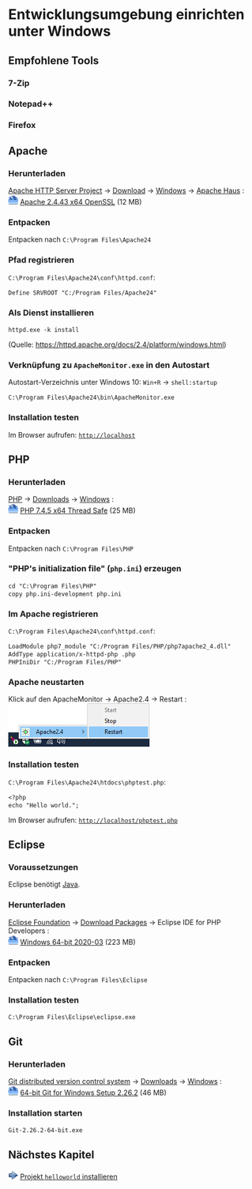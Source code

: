 # Entwicklungsumgebung einrichten unter Windows

## Empfohlene Tools
### 7-Zip
### Notepad++
### Firefox

## Apache

### Herunterladen

[Apache HTTP Server Project](https://httpd.apache.org/)
&rarr; [Download](https://httpd.apache.org/download.cgi)
&rarr; [Windows](https://httpd.apache.org/docs/current/platform/windows.html#down)
&rarr; [Apache Haus](https://www.apachehaus.com/cgi-bin/download.plx)
:  
![](media/Download-icon_20px.png)
[Apache 2.4.43 x64 OpenSSL](https://de.apachehaus.com/downloads/httpd-2.4.43-o111g-x64-vc15.zip) (12 MB)

### Entpacken
Entpacken nach `C:\Program Files\Apache24`

### Pfad registrieren
`C:\Program Files\Apache24\conf\httpd.conf`:

    Define SRVROOT "C:/Program Files/Apache24"

### Als Dienst installieren

    httpd.exe -k install
(Quelle: https://httpd.apache.org/docs/2.4/platform/windows.html)

### Verknüpfung zu `ApacheMonitor.exe` in den Autostart
Autostart-Verzeichnis unter Windows 10: `Win+R` &rarr; `shell:startup`

    C:\Program Files\Apache24\bin\ApacheMonitor.exe

### Installation testen
Im Browser aufrufen: [`http://localhost`](http://localhost)

## PHP

### Herunterladen

[PHP](https://www.php.net/)
&rarr; [Downloads](https://www.php.net/downloads)
&rarr; [Windows](https://windows.php.net/download#php-7.4)
:  
![](media/Download-icon_20px.png)
[PHP 7.4.5 x64 Thread Safe](https://windows.php.net/downloads/releases/php-7.4.5-Win32-vc15-x64.zip) (25 MB)

### Entpacken
Entpacken nach `C:\Program Files\PHP`

### "PHP's initialization file" (`php.ini`) erzeugen

    cd "C:\Program Files\PHP"
    copy php.ini-development php.ini

### Im Apache registrieren
`C:\Program Files\Apache24\conf\httpd.conf`:

    LoadModule php7_module "C:/Program Files/PHP/php7apache2_4.dll" 
    AddType application/x-httpd-php .php
    PHPIniDir "C:/Program Files/PHP"

### Apache neustarten
Klick auf den ApacheMonitor &rarr; Apache2.4 &rarr; Restart
:  
![](media/help_apache_restart.png)

### Installation testen
`C:\Program Files\Apache24\htdocs\phptest.php`:

    <?php
    echo "Hello world.";
Im Browser aufrufen: [`http://localhost/phptest.php`](http://localhost/phptest.php)

## Eclipse

### Voraussetzungen
Eclipse benötigt [Java](help_install_java.md).

### Herunterladen

[Eclipse Foundation](https://www.eclipse.org/)
&rarr; [Download Packages](https://www.eclipse.org/downloads/packages/)
&rarr; Eclipse IDE for PHP Developers
:  
![](media/Download-icon_20px.png)
[Windows 64-bit 2020-03](https://www.eclipse.org/downloads/download.php?file=/technology/epp/downloads/release/2020-03/R/eclipse-php-2020-03-R-win32-x86_64.zip) (223 MB)

### Entpacken
Entpacken nach `C:\Program Files\Eclipse`

### Installation testen

    C:\Program Files\Eclipse\eclipse.exe

## Git

### Herunterladen

[Git distributed version control system](https://git-scm.com/)
&rarr; [Downloads](https://git-scm.com/downloads)
&rarr; [Windows](https://git-scm.com/download/win)
:  
![](media/Download-icon_20px.png)
[64-bit Git for Windows Setup 2.26.2](https://github.com/git-for-windows/git/releases/download/v2.26.2.windows.1/Git-2.26.2-64-bit.exe) (46 MB)

### Installation starten

    Git-2.26.2-64-bit.exe


## Nächstes Kapitel
![](media/forward-icon_20px.png)
[Projekt `helloworld` installieren](install.md)
